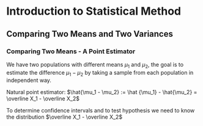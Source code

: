 # Introduction to Statistical Method

## Comparing Two Means and Two Variances

### Comparing Two Means - A Point Estimator

We have two populations with different means $\mu_1$ and $\mu_2$, the goal is to estimate the difference $\mu_1 - \mu_2$ by taking a sample from each population in independent way.

Natural point estimator: $\hat{\mu_1 - \mu_2} := \hat {\mu_1} - \hat{\mu_2} = \overline X_1 - \overline X_2$

To determine confidence intervals and to test hypothesis we need to know the distribution $\overline X_1 - \overline X_2$

